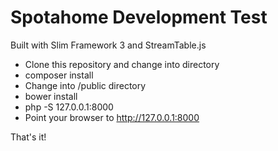 # Spotahome Development Test
Built with Slim Framework 3 and StreamTable.js

* Clone this repository and change into directory
* composer install
* Change into /public directory
* bower install
* php -S 127.0.0.1:8000
* Point your browser to http://127.0.0.1:8000

That's it!

